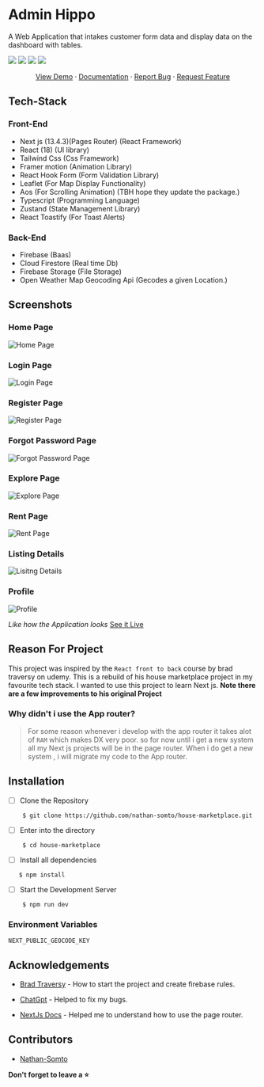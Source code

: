 # Admin Hippo

A Web Application that intakes customer form data and display data on the dashboard with tables. 

![](https://img.shields.io/github/issues/nathan-somto/house-marketplace?style=for-the-badge)
![](https://img.shields.io/badge/Maintained-Yes-lemon?style=for-the-badge)
![](https://img.shields.io/github/forks/nathan-somto/house-marketplace?style=for-the-badge)
![](https://img.shields.io/github/stars/nathan-somto/house-marketplace?style=for-the-badge)

<div align="center">
    <a href="#">View Demo</a>
  <span> · </span>
    <a href="https://github.com/Nathan-Somto/house-marketplace/blob/main/README.md">Documentation</a>
  <span> · </span>
    <a href="https://github.com/Nathan-Somto/house-marketplace/issues">Report Bug</a>
  <span> · </span>
    <a href="https://github.com/Nathan-Somto/house-marketplace/pulls">Request Feature</a>
  </div>



## Tech-Stack

### Front-End
- Next js (13.4.3)(Pages Router) (React Framework)
- React   (18) (UI library)
- Tailwind Css (Css Framework)
- Framer motion (Animation Library)
- React Hook Form (Form Validation Library)
- Leaflet (For Map Display Functionality)
- Aos (For Scrolling Animation) (TBH hope they update the package.)
- Typescript (Programming Language)
- Zustand (State Management Library)
- React Toastify (For Toast Alerts)

### Back-End

- Firebase (Baas)
- Cloud Firestore (Real time Db)
- Firebase Storage (File Storage)
- Open Weather Map Geocoding Api (Gecodes a given Location.)

## Screenshots

### Home Page
![Home Page](./screenshots/landingPage.png)

### Login Page
![Login Page](./screenshots/loginPage.png)

### Register Page
![Register Page](./screenshots/signupPage.png)

### Forgot Password Page
![Forgot Password Page](./screenshots/forgotPasswordPage.png)

### Explore Page
![Explore Page](./screenshots/explorePage.png)

### Rent Page
![Rent Page](./screenshots/rentPage.png)

### Listing Details
![Lisitng Details](./screenshots/listingDetails.png)

### Profile
![Profile](./screenshots/profile.png)

*Like how the Application looks*
[See it Live](https://theHostedLink.com)
## Reason For Project

This project was inspired by the `React front to back` course by brad traversy on udemy.
This is a rebuild of his house marketplace project in my favourite tech stack.
I wanted to use this project to learn Next js.
**Note there are a few improvements to his original Project**

### Why didn't i use the App router?

> For some reason whenever i develop with the app router it takes alot of `RAM` which makes DX very poor.
> so for now until i get a new system all my Next js projects will be in the page router.
> When i do get a new system , i will migrate my code to the  App router.

## Installation
- [ ] Clone the Repository  

```
    $ git clone https://github.com/nathan-somto/house-marketplace.git
```

- [ ] Enter into the directory

```
    $ cd house-marketplace
```

- [ ] Install all dependencies

```
   $ npm install
```

- [ ]  Start the Development Server

```
    $ npm run dev
```
### Environment Variables

`NEXT_PUBLIC_GEOCODE_KEY`

## Acknowledgements
- [Brad Traversy](https://github.com/bradtraversy) - How to start the project and create firebase rules.

- [ChatGpt](https://chat.openai.com/) - Helped to fix my bugs.

- [NextJs Docs](https://nextjs.org/docs) - Helped me to understand how to use the page router.

## Contributors
- [Nathan-Somto](https://github.com/Nathan-Somto.com)

**Don't forget to leave a ⭐️**

